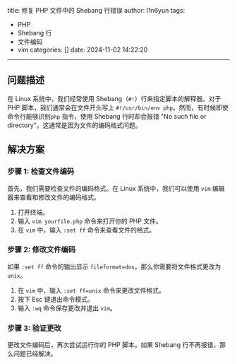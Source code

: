 title: 修复 PHP 文件中的 Shebang 行错误
author: l1n6yun
tags: 
 - PHP
 - Shebang 行
 - 文件编码
 - vim
categories: []
date: 2024-11-02 14:22:20
---
## 问题描述

在 Linux 系统中，我们经常使用 Shebang（`#!`）行来指定脚本的解释器。对于 PHP 脚本，我们通常会在文件开头写上 `#!/usr/bin/env php`。然而，有时候即使命令行能够识别`php` 指令，使用 Shebang 行时却会报错 "No such file or directory"。这通常是因为文件的编码格式问题。

## 解决方案

### 步骤 1: 检查文件编码

首先，我们需要检查文件的编码格式。在 Linux 系统中，我们可以使用 `vim` 编辑器来查看和修改文件的编码格式。

1. 打开终端。
2. 输入 `vim yourfile.php` 命令来打开你的 PHP 文件。
3. 在 `vim` 中，输入 `:set ff` 命令来查看文件的格式。

### 步骤 2: 修改文件编码

如果 `:set ff` 命令的输出显示 `fileformat=dos`，那么你需要将文件格式更改为 `unix`。

1. 在 `vim` 中，输入 `:set ff=unix` 命令来更改文件格式。
2. 按下 Esc 键退出命令模式。
3. 输入 `:wq` 命令保存更改并退出 `vim`。

### 步骤 3: 验证更改

更改文件编码后，再次尝试运行你的 PHP 脚本。如果 Shebang 行不再报错，那么问题已经解决。